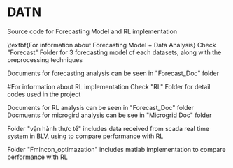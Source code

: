 # DATN
Source code for Forecasting Model and RL implementation

\textbf{For information about Forecasting Model + Data Analysis}
Check "Forecast" Folder for 3 forecasting model of each datasets, along with the preprocessing techniques

Documents for forecasting analysis can be seen in "Forecast_Doc" folder

#For information about RL implementation
Check "RL" Folder for detail codes used in the project

Documents for RL analysis can be seen in "Forecast_Doc" folder
Docmuents for microgird analysis can be see in "Microgrid Doc" folder 

Folder "vận hành thực tế" includes data received from scada real time system in BLV, using to compare performance with RL

Folder "Fmincon_optimazation" includes matlab implementation to compare performance with RL 
